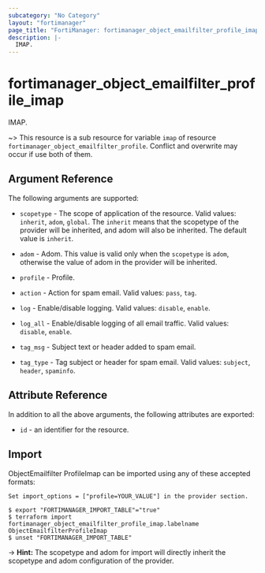 ```yaml
---
subcategory: "No Category"
layout: "fortimanager"
page_title: "FortiManager: fortimanager_object_emailfilter_profile_imap"
description: |-
  IMAP.
---
```


# fortimanager_object_emailfilter_profile_imap
IMAP.

~> This resource is a sub resource for variable `imap` of resource `fortimanager_object_emailfilter_profile`. Conflict and overwrite may occur if use both of them.



## Argument Reference


The following arguments are supported:

* `scopetype` - The scope of application of the resource. Valid values: `inherit`, `adom`, `global`. The `inherit` means that the scopetype of the provider will be inherited, and adom will also be inherited. The default value is `inherit`.
* `adom` - Adom. This value is valid only when the `scopetype` is `adom`, otherwise the value of adom in the provider will be inherited.
* `profile` - Profile.

* `action` - Action for spam email. Valid values: `pass`, `tag`.

* `log` - Enable/disable logging. Valid values: `disable`, `enable`.

* `log_all` - Enable/disable logging of all email traffic. Valid values: `disable`, `enable`.

* `tag_msg` - Subject text or header added to spam email.
* `tag_type` - Tag subject or header for spam email. Valid values: `subject`, `header`, `spaminfo`.



## Attribute Reference

In addition to all the above arguments, the following attributes are exported:
* `id` - an identifier for the resource.

## Import

ObjectEmailfilter ProfileImap can be imported using any of these accepted formats:
```
Set import_options = ["profile=YOUR_VALUE"] in the provider section.

$ export "FORTIMANAGER_IMPORT_TABLE"="true"
$ terraform import fortimanager_object_emailfilter_profile_imap.labelname ObjectEmailfilterProfileImap
$ unset "FORTIMANAGER_IMPORT_TABLE"
```
-> **Hint:** The scopetype and adom for import will directly inherit the scopetype and adom configuration of the provider.
